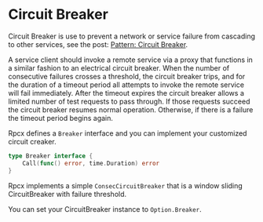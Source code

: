 # Circuit Breaker

Circuit Breaker is use to prevent a network or service failure from cascading to other services, see the post: [Pattern: Circuit Breaker](http://microservices.io/patterns/reliability/circuit-breaker.html).

A service client should invoke a remote service via a proxy that functions in a similar fashion to an electrical circuit breaker. When the number of consecutive failures crosses a threshold, the circuit breaker trips, and for the duration of a timeout period all attempts to invoke the remote service will fail immediately. After the timeout expires the circuit breaker allows a limited number of test requests to pass through. If those requests succeed the circuit breaker resumes normal operation. Otherwise, if there is a failure the timeout period begins again.


Rpcx defines a `Breaker` interface and you can implement your customized circuit creaker.

```go
type Breaker interface {
	Call(func() error, time.Duration) error
}
```

Rpcx implements a simple `ConsecCircuitBreaker` that is a window sliding CircuitBreaker with failure threshold.

You can set your CircuitBreaker instance to `Option.Breaker`.